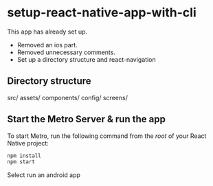 # setup-react-native-app-with-cli

This app has already set up.
* Removed an ios part.
* Removed unnecessary comments.
* Set up a directory structure and react-navigation

## Directory structure
src/
 assets/
 components/
 config/
 screens/

## Start the Metro Server & run the app

To start Metro, run the following command from the _root_ of your React Native project:

```bash
npm install
npm start
```

Select run an android app
